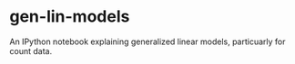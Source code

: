 # gen-lin-models
An IPython notebook explaining generalized linear models, particuarly for count data.
